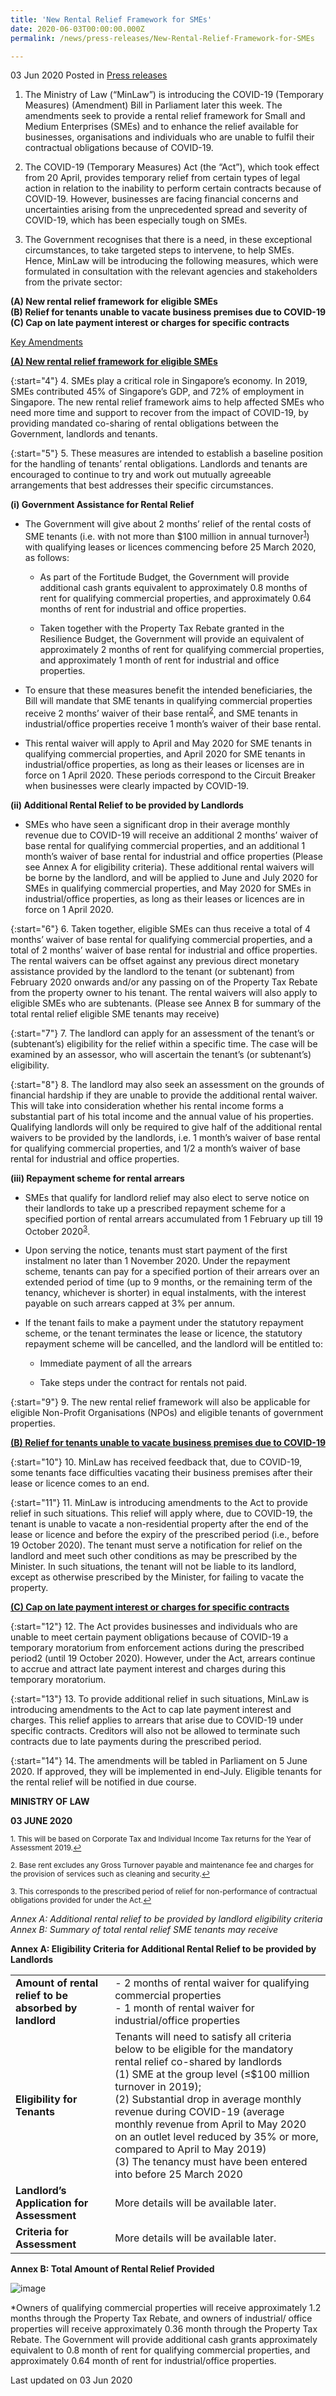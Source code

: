 ```yaml
---
title: 'New Rental Relief Framework for SMEs'
date: 2020-06-03T00:00:00.000Z
permalink: /news/press-releases/New-Rental-Relief-Framework-for-SMEs

---
```



03 Jun 2020 Posted in [Press releases](/news/press-releases)


1.	The Ministry of Law (“MinLaw”) is introducing the COVID-19 (Temporary Measures) (Amendment) Bill in Parliament later this week. The amendments seek to provide a rental relief framework for Small and Medium Enterprises (SMEs) and to enhance the relief available for businesses, organisations and individuals who are unable to fulfil their contractual obligations because of COVID-19. 

2.	The COVID-19 (Temporary Measures) Act (the “Act”), which took effect from 20 April, provides temporary relief from certain types of legal action in relation to the inability to perform certain contracts because of COVID-19. However, businesses are facing financial concerns and uncertainties arising from the unprecedented spread and severity of COVID-19, which has been especially tough on SMEs. 

3.	The Government recognises that there is a need, in these exceptional circumstances, to take targeted steps to intervene, to help SMEs. Hence, MinLaw will be introducing the following measures, which were formulated in consultation with the relevant agencies and stakeholders from the private sector:

**(A)	New rental relief framework for eligible SMEs**<br>
**(B)	Relief for tenants unable to vacate business premises due to COVID-19**<br>
**(C)	Cap on late payment interest or charges for specific contracts**

<u>Key Amendments</u>

**<u>(A)	New rental relief framework for eligible SMEs</u>**

{:start="4"}
4.	SMEs play a critical role in Singapore’s economy. In 2019, SMEs contributed 45% of Singapore’s GDP, and 72% of employment in Singapore. The new rental relief framework aims to help affected SMEs who need more time and support to recover from the impact of COVID-19, by providing mandated co-sharing of rental obligations between the Government, landlords and tenants.

{:start="5"}
5.	These measures are intended to establish a baseline position for the handling of tenants’ rental obligations. Landlords and tenants are encouraged to continue to try and work out mutually agreeable arrangements that best addresses their specific circumstances.

**(i)	Government Assistance for Rental Relief** 

*	The Government will give about 2 months’ relief of the rental costs of SME tenants (i.e. with not more than $100 million in annual turnover<sup><a href="#fn1" id="ref1">1</a></sup>) with qualifying leases or licences commencing before 25 March 2020, as follows: 

    * As part of the Fortitude Budget, the Government will provide additional cash grants equivalent to approximately 0.8 months of rent for qualifying commercial properties, and approximately 0.64 months of rent for industrial and office properties. 

    * Taken together with the Property Tax Rebate granted in the Resilience Budget, the Government will provide an equivalent of approximately 2 months of rent for qualifying commercial properties, and approximately 1 month of rent for industrial and office properties. 

*	To ensure that these measures benefit the intended beneficiaries, the Bill will mandate that SME tenants in qualifying commercial properties receive 2 months’ waiver of their base rental<sup><a href="#fn2" id="ref2">2</a></sup>, and SME tenants in industrial/office properties receive 1 month’s waiver of their base rental.  

*	This rental waiver will apply to April and May 2020 for SME tenants in qualifying commercial properties, and April 2020 for SME tenants in industrial/office properties, as long as their leases or licenses are in force on 1 April 2020. These periods correspond to the Circuit Breaker when businesses were clearly impacted by COVID-19.

**(ii)	Additional Rental Relief to be provided by Landlords**

*	SMEs who have seen a significant drop in their average monthly revenue due to COVID-19 will receive an additional 2 months’ waiver of base rental for qualifying commercial properties, and an additional 1 month’s waiver of base rental for industrial and office properties (Please see Annex A for eligibility criteria). These additional rental waivers will be borne by the landlord, and will be applied to June and July 2020 for SMEs in qualifying commercial properties, and May 2020 for SMEs in industrial/office properties, as long as their leases or licences are in force on 1 April 2020. 

{:start="6"}
6.	Taken together, eligible SMEs can thus receive a total of 4 months’ waiver of base rental for qualifying commercial properties, and a total of 2 months’ waiver of base rental for industrial and office properties. The rental waivers can be offset against any previous direct monetary assistance provided by the landlord to the tenant (or subtenant) from February 2020 onwards and/or any passing on of the Property Tax Rebate from the property owner to his tenant. The rental waivers will also apply to eligible SMEs who are subtenants.  (Please see Annex B for summary of the total rental relief eligible SME tenants may receive)

{:start="7"}
7.	The landlord can apply for an assessment of the tenant’s or (subtenant’s) eligibility for the relief within a specific time. The case will be examined by an assessor, who will ascertain the tenant’s (or subtenant’s) eligibility. 

{:start="8"}
8.	The landlord may also seek an assessment on the grounds of financial hardship if they are unable to provide the additional rental waiver. This will take into consideration whether his rental income forms a substantial part of his total income and the annual value of his properties. Qualifying landlords will only be required to give half of the additional rental waivers to be provided by the landlords, i.e. 1 month’s waiver of base rental for qualifying commercial properties, and 1/2 a month’s waiver of base rental for industrial and office properties.

**(iii)	Repayment scheme for rental arrears**

*	SMEs that qualify for landlord relief may also elect to serve notice on their landlords to take up a prescribed repayment scheme for a specified portion of rental arrears accumulated from 1 February up till 19 October 2020<sup><a href="#fn3" id="ref3">3</a></sup>. 

*	Upon serving the notice, tenants must start payment of the first instalment no later than 1 November 2020. Under the repayment scheme, tenants can pay for a specified portion of their arrears over an extended period of time (up to 9 months, or the remaining term of the tenancy, whichever is shorter) in equal instalments, with the interest payable on such arrears capped at 3% per annum. 

*	If the tenant fails to make a payment under the statutory repayment scheme, or the tenant terminates the lease or licence, the statutory repayment scheme will be cancelled, and the landlord will be entitled to:

    *	Immediate payment of all the arrears

    * Take steps under the contract for rentals not paid.

{:start="9"}
9.	The new rental relief framework will also be applicable for eligible Non-Profit Organisations (NPOs) and eligible tenants of government properties. 

**<u>(B)	Relief for tenants unable to vacate business premises due to COVID-19</u>**

{:start="10"}
10.	MinLaw has received feedback that, due to COVID-19, some tenants face difficulties vacating their business premises after their lease or licence comes to an end. 

{:start="11"}
11.	MinLaw is introducing amendments to the Act to provide relief in such situations. This relief will apply where, due to COVID-19, the tenant is unable to vacate a non-residential property after the end of the lease or licence and before the expiry of the prescribed period (i.e., before 19 October 2020). The tenant must serve a notification for relief on the landlord and meet such other conditions as may be prescribed by the Minister. In such situations, the tenant will not be liable to its landlord, except as otherwise prescribed by the Minister, for failing to vacate the property.

**<u>(C)	Cap on late payment interest or charges for specific contracts</u>**

{:start="12"}
12.	The Act provides businesses and individuals who are unable to meet certain payment obligations because of COVID-19 a temporary moratorium from enforcement actions during the prescribed period2 (until 19 October 2020). However, under the Act, arrears continue to accrue and attract late payment interest and charges during this temporary moratorium. 

{:start="13"}
13.	To provide additional relief in such situations, MinLaw is introducing amendments to the Act to cap late payment interest and charges. This relief applies to arrears that arise due to COVID-19 under specific contracts. Creditors will also not be allowed to terminate such contracts due to late payments during the prescribed period. 

{:start="14"}
14.	The amendments will be tabled in Parliament on 5 June 2020. If approved, they will be implemented in end-July. Eligible tenants for the rental relief will be notified in due course. 


**MINISTRY OF LAW**

**03 JUNE 2020**

<p><sup id="fn1">1. This will be based on Corporate Tax and Individual Income Tax returns for the Year of Assessment 2019.<a href="#ref1" title="Jump back to footnote 1 in the text.">↩</a></sup></p>

<p><sup id="fn2">2. Base rent excludes any Gross Turnover payable and maintenance fee and charges for the provision of services such as cleaning and security.<a href="#ref2" title="Jump back to footnote 2 in the text.">↩</a></sup></p>

<p><sup id="fn3">3. This corresponds to the prescribed period of relief for non-performance of contractual obligations provided for under the Act.<a href="#ref3" title="Jump back to footnote 3 in the text.">↩</a></sup></p>


*Annex A: Additional rental relief to be provided by landlord eligibility criteria*<br>
*Annex B: Summary of total rental relief SME tenants may receive*


**Annex A: Eligibility Criteria for Additional Rental Relief to be provided by Landlords**

|	|	|
|--|--|
|**Amount of rental relief to be absorbed by landlord** | - 	2 months of rental waiver for qualifying commercial properties <br> - 1 month of rental waiver for industrial/office properties  |
|**Eligibility for Tenants**  | Tenants will need to satisfy all criteria below to be eligible for the mandatory rental relief co-shared by landlords<br>(1)  SME at the group level (≤$100 million turnover in 2019);<br>(2) Substantial drop in average monthly revenue during COVID-19 (average monthly revenue from April to May 2020 on an outlet level reduced by 35% or more, compared to April to May 2019)<br>(3) The tenancy must have been entered into before 25 March 2020 |
|**Landlord’s Application for Assessment**	|	More details will be available later.|
|**Criteria for Assessment**	|	More details will be available later.|


**Annex B: Total Amount of Rental Relief Provided**

![image](https://github.com/isomerpages/isomerpages-mlaw/blob/staging/images/news/press-releases/Picture1.jpg?raw=true)

*Owners of qualifying commercial properties will receive approximately 1.2 months through the Property Tax Rebate, and owners of industrial/ office properties will receive approximately 0.36 month through the Property Tax Rebate. The Government will provide additional cash grants approximately equivalent to 0.8 month of rent for qualifying commercial properties, and approximately 0.64 month of rent for industrial/office properties.

<p class="right-side-updated">Last updated on 03 Jun 2020</p>
